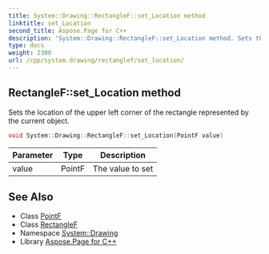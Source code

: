 ```yaml
---
title: System::Drawing::RectangleF::set_Location method
linktitle: set_Location
second_title: Aspose.Page for C++
description: 'System::Drawing::RectangleF::set_Location method. Sets the location of the upper left corner of the rectangle represented by the current object in C++.'
type: docs
weight: 2300
url: /cpp/system.drawing/rectanglef/set_location/
---
```

## RectangleF::set_Location method


Sets the location of the upper left corner of the rectangle represented by the current object.

```cpp
void System::Drawing::RectangleF::set_Location(PointF value)
```


| Parameter | Type | Description |
| --- | --- | --- |
| value | PointF | The value to set |

## See Also

* Class [PointF](../../pointf/)
* Class [RectangleF](../)
* Namespace [System::Drawing](../../)
* Library [Aspose.Page for C++](../../../)
